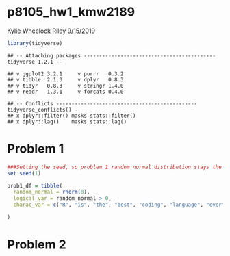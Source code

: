 p8105\_hw1\_kmw2189
================
Kylie Wheelock Riley
9/15/2019

``` r
library(tidyverse)
```

    ## -- Attaching packages ------------------------------------------- tidyverse 1.2.1 --

    ## v ggplot2 3.2.1     v purrr   0.3.2
    ## v tibble  2.1.3     v dplyr   0.8.3
    ## v tidyr   0.8.3     v stringr 1.4.0
    ## v readr   1.3.1     v forcats 0.4.0

    ## -- Conflicts ---------------------------------------------- tidyverse_conflicts() --
    ## x dplyr::filter() masks stats::filter()
    ## x dplyr::lag()    masks stats::lag()

# Problem 1

``` r
###Setting the seed, so problem 1 random normal distribution stays the same
set.seed(1)

prob1_df = tibble(
  random_normal = rnorm(8),
  logical_var = random_normal > 0,
  charac_var = c("R", "is", "the", "best", "coding", "language", "ever", "!"),  

)
```

# Problem 2
